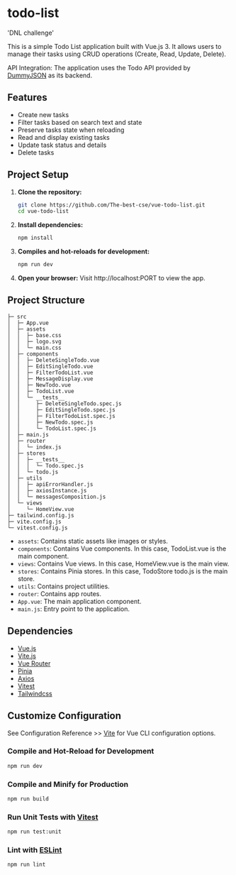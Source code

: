 # todo-list

'DNL challenge'

This is a simple Todo List application built with Vue.js 3. It allows users to manage their tasks using CRUD operations (Create, Read, Update, Delete).

API Integration: The application uses the Todo API provided by [DummyJSON](https://dummyjson.com/docs/todos) as its backend.

## Features

- Create new tasks
- Filter tasks based on search text and state
- Preserve tasks state when reloading
- Read and display existing tasks
- Update task status and details
- Delete tasks

## Project Setup

1. **Clone the repository:**
   ```bash
   git clone https://github.com/The-best-cse/vue-todo-list.git
   cd vue-todo-list
   ```
2. **Install dependencies:**

   ```sh
   npm install
   ```

3. **Compiles and hot-reloads for development:**

   ```sh
   npm run dev
   ```

4. **Open your browser:**
   Visit http://localhost:PORT to view the app.

## Project Structure

```
├─ src
│  ├─ App.vue
│  ├─ assets
│  │  ├─ base.css
│  │  ├─ logo.svg
│  │  └─ main.css
│  ├─ components
│  │  ├─ DeleteSingleTodo.vue
│  │  ├─ EditSingleTodo.vue
│  │  ├─ FilterTodoList.vue
│  │  ├─ MessageDisplay.vue
│  │  ├─ NewTodo.vue
│  │  ├─ TodoList.vue
│  │  └─ __tests__
│  │     ├─ DeleteSingleTodo.spec.js
│  │     ├─ EditSingleTodo.spec.js
│  │     ├─ FilterTodoList.spec.js
│  │     ├─ NewTodo.spec.js
│  │     └─ TodoList.spec.js
│  ├─ main.js
│  ├─ router
│  │  └─ index.js
│  ├─ stores
│  │  ├─ __tests__
│  │  │  └─ Todo.spec.js
│  │  └─ todo.js
│  ├─ utils
│  │  ├─ apiErrorHandler.js
│  │  ├─ axiosInstance.js
│  │  └─ messagesComposition.js
│  └─ views
│     └─ HomeView.vue
├─ tailwind.config.js
├─ vite.config.js
└─ vitest.config.js

```

- `assets`: Contains static assets like images or styles.
- `components`: Contains Vue components. In this case, TodoList.vue is the main component.
- `views`: Contains Vue views. In this case, HomeView.vue is the main view.
- `stores`: Contains Pinia stores. In this case, TodoStore todo.js is the main store.
- `utils`: Contains project utilities.
- `router`: Contains app routes.
- `App.vue`: The main application component.
- `main.js`: Entry point to the application.

## Dependencies

- [Vue.js](https://vuejs.org/)
- [Vite.js](https://vitejs.dev/)
- [Vue Router](https://router.vuejs.org/)
- [Pinia](https://pinia.vuejs.org/core-concepts/actions.html)
- [Axios](https://github.com/axios/axios)
- [Vitest](https://vitest.dev/)
- [Tailwindcss](https://tailwindcss.com/)

## Customize Configuration

See Configuration Reference >> [Vite](https://vitejs.dev/config/) for Vue CLI configuration options.

### Compile and Hot-Reload for Development

```sh
npm run dev
```

### Compile and Minify for Production

```sh
npm run build
```

### Run Unit Tests with [Vitest](https://vitest.dev/)

```sh
npm run test:unit
```

### Lint with [ESLint](https://eslint.org/)

```sh
npm run lint
```
